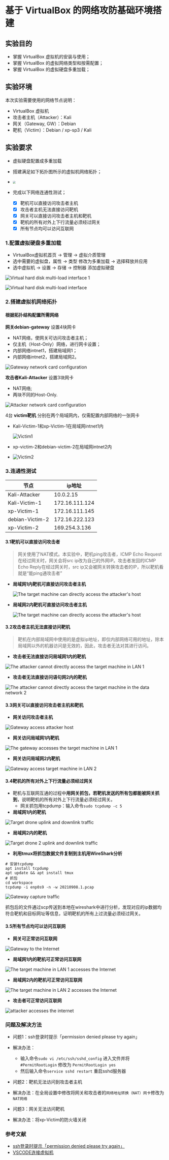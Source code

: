 # 基于 VirtualBox 的网络攻防基础环境搭建

## 实验目的

- 掌握 VirtualBox 虚拟机的安装与使用；
- 掌握 VirtualBox 的虚拟网络类型和按需配置；
- 掌握 VirtualBox 的虚拟硬盘多重加载；

## 实验环境

本次实验需要使用的网络节点说明：

- VirtualBox 虚拟机
- 攻击者主机（Attacker）：Kali
- 网关（Gateway, GW）：Debian
- 靶机（Victim）：Debian / xp-sp3 / Kali

## 实验要求

- 虚拟硬盘配置成多重加载
- 搭建满足如下拓扑图所示的虚拟机网络拓扑；
- <img src="https://c4pr1c3.github.io/cuc-ns/chap0x01/attach/chap0x01/media/vb-exp-layout.png" style="zoom:50%;" />

- 完成以下网络连通性测试；
  - [x] 靶机可以直接访问攻击者主机
  - [x] 攻击者主机无法直接访问靶机
  - [x] 网关可以直接访问攻击者主机和靶机
  - [x] 靶机的所有对外上下行流量必须经过网关
  - [x] 所有节点均可以访问互联网
  
### 1.配置虚拟硬盘多重加载

- VirtualBox虚拟机首页 -> 管理 -> 虚拟介质管理
- 选中需要的虚拟盘，属性 -> 类型 修改为多重加载 -> 选择释放并应用
- 选中虚拟机 -> 设置 -> 存储 -> 控制器 添加虚拟硬盘
  
![Virtual hard disk multi-load interface 1](img/%E8%99%9A%E6%8B%9F%E7%A1%AC%E7%9B%98%E5%A4%9A%E9%87%8D%E5%8A%A0%E8%BD%BD.png)

![Virtual hard disk multi-load interface ](img/%E8%99%9A%E6%8B%9F%E6%9C%BA%E6%B7%BB%E5%8A%A0%E8%99%9A%E6%8B%9F%E7%A1%AC%E7%9B%98.png)

### 2.搭建虚拟机网络拓扑

#### 根据拓扑结构配置所需网络

**网关debian-gateway** 设置4块网卡

- NAT网络，使网关可访问攻击者主机；
- 仅主机（Host-Only）网络，进行网卡设置；
- 内部网络intnet1，搭建局域网1；
- 内部网络intnet2，搭建局域网2。

![Gateway network card configuration](img/debian-gateway%E7%BD%91%E5%8D%A1%E8%AE%BE%E7%BD%AE.png)

**攻击者Kali-Attacker** 设置3块网卡

- NAT网络;
- 两块不同的Host-Only.

![Attacker network card configuration](img/Kali-Attacker%E7%BD%91%E5%8D%A1%E8%AE%BE%E7%BD%AE.png)

4台 **victim靶机** 分别在两个局域网内，仅需配置内部网络的一张网卡

- Kali-Victim-1和xp-Victim-1在局域网intnet1内
  
  ![Victim1](img/Victim%E7%BD%91%E5%8D%A1%E8%AE%BE%E7%BD%AE.png)

- xp-victim-2和debian-victim-2在局域网intnet2内
- ![Victim2](img/Victim%E7%BD%91%E5%8D%A1%E8%AE%BE%E7%BD%AE2.png)

### 3.连通性测试

| 节点               | ip地址         | 
| ------------------ | -------------- |
| Kali-Attacker      | 10.0.2.15      |
| Kali-Victim-1      | 172.16.111.124 |
| xp-Victim-1        | 172.16.111.145 |
| debian-Victim-2    | 172.16.222.123 |
| xp-Victim-2 | 169.254.3.136  |

#### 3.1靶机可以直接访问攻击者

> 网关使用了NAT模式。本实验中，靶机ping攻击者，ICMP Echo Request在经过网关时，网关会将src ip改为自己的外网IP。攻击者发回的ICMP Echo Reply在经过网关时，src ip又会被网关转换攻击者的IP，所以靶机看就是“能ping通攻击者”
- **局域网1内靶机可直接访问攻击者主机**

  ![The target machine can directly access the attacker's host](img/%E5%B1%80%E5%9F%9F%E7%BD%911%E5%86%85%E9%9D%B6%E6%9C%BA%E8%AE%BF%E9%97%AE%E6%94%BB%E5%87%BB%E8%80%85.png)

- **局域网2内靶机可直接访问攻击者主机**
  
  ![The target machine can directly access the attacker's host](img/%E5%B1%80%E5%9F%9F%E7%BD%912%E5%86%85%E9%9D%B6%E6%9C%BA%E8%AE%BF%E9%97%AE%E6%94%BB%E5%87%BB%E8%80%85.png)


#### 3.2攻击者主机无法直接访问靶机

> 靶机在内部局域网中使用的是虚拟ip地址，即仅内部网络可用的地址，除本局域网以外的机器访问是无效的，因此，攻击者无法对其进行访问。
- **攻击者无法直接访问局域网1内的靶机**

![The attacker cannot directly access the target machine in LAN 1](img/%E5%B1%80%E5%9F%9F%E7%BD%911%E6%94%BB%E5%87%BB%E8%80%85%E8%AE%BF%E9%97%AE%E9%9D%B6%E6%9C%BA.png)

- **攻击者无法直接访问语句网2内的靶机**

![The attacker cannot directly access the target machine in the data network 2](img/%E5%B1%80%E5%9F%9F%E7%BD%912%E6%94%BB%E5%87%BB%E8%80%85%E8%AE%BF%E9%97%AE%E9%9D%B6%E6%9C%BA.png)

#### 3.3网关可以直接访问攻击者主机和靶机

- **网关访问攻击者主机**

![Gateway access attacker host](img/%E7%BD%91%E5%85%B3%E8%AE%BF%E9%97%AE%E6%94%BB%E5%87%BB%E8%80%85.png)

- **网关访问局域网1内靶机**

![The gateway accesses the target machine in LAN 1](img/%E7%BD%91%E5%85%B3%E8%AE%BF%E9%97%AE%E5%B1%80%E5%9F%9F%E7%BD%911.png)

- **网关访问局域网2内靶机**

![Gateway access target machine in LAN 2](img/%E7%BD%91%E5%85%B3%E8%AE%BF%E9%97%AE%E5%B1%80%E5%9F%9F%E7%BD%912.png)

#### 3.4靶机的所有对外上下行流量必须经过网关

- 靶机与互联网互通的过程中**用网关抓包，若靶机发送的所有包都能被网关抓到**，说明靶机的所有对外上下行流量必须经过网关。
  - 网关抓包用tcpdump：输入命令`sudo tcpdump -c 5`
- **局域网1内的靶机**

![Target drone uplink and downlink traffic](img/%E7%BD%91%E5%85%B3%E6%8A%93%E5%8C%85%E5%B1%80%E5%9F%9F%E7%BD%911.png)

- **局域网2内的靶机**

![Target drone 2 uplink and downlink traffic](img/%E7%BD%91%E5%85%B3%E6%8A%93%E5%8C%85%E5%B1%80%E5%9F%9F%E7%BD%912.png)

- **利用tmux将抓包数据文件复制到主机用WireShark分析**

```shell
# 安装tcpdump
apt install tcpdump
apt update && apt install tmux
# 抓包
cd workspace
tcpdump -i enp0s9 -n -w 20210908.1.pcap
```

![Gateway capture traffic](img/%E7%BD%91%E5%85%B3%E6%8A%93%E5%8C%85.png)

抓包后的文件通过scp传送到本地在wireshark中进行分析，发现对应的ip数据均符合靶机和目标网址等信息，证明靶机的所有上过流量必须经过网关。



#### 3.5所有节点均可以访问互联网

- **网关可正常访问互联网**

![Gateway to the Internet](img/%E7%BD%91%E5%85%B3%E8%AE%BF%E9%97%AE%E4%BA%92%E8%81%94%E7%BD%91.png)

- **局域网1内的靶机可正常访问互联网**

![The target machine in LAN 1 accesses the Internet](img/%E5%B1%80%E5%9F%9F%E7%BD%911%E8%AE%BF%E9%97%AE%E4%BA%92%E8%81%94%E7%BD%91.png)

- **局域网2内的靶机可正常访问互联网**

![The target machine in LAN 2 accesses the Internet](img/%E5%B1%80%E5%9F%9F%E7%BD%912%E8%AE%BF%E9%97%AE%E4%BA%92%E8%81%94%E7%BD%91.png)

- **攻击者可正常访问互联网**

![attacker accesses the internet](img/%E6%94%BB%E5%87%BB%E8%80%85%E8%AE%BF%E9%97%AE%E4%BA%92%E8%81%94%E7%BD%91.png)

### 问题及解决方法
- 问题1：ssh登录时提示「permission denied please try again」
-  解决办法：
   - 输入命令`sudo vi /etc/ssh/sshd_config` 进入文件并将`#PermitRootLogin` 修改为 `PermitRootLogin yes`
   - 然后输入命令`service sshd restart` 重启sshd服务器

- 问题2：靶机无法访问到攻击者主机
- 解决办法：在全局设置中修改将网关和攻击者的`网络地址转换（NAT）网卡`修改为`NAT网络`
  
- 问题3：网关无法访问靶机
- 解决办法：将xp-Victim的防火墙关闭

### 参考文献
- [ssh登录时提示「permission denied please try again」](https://blog.csdn.net/donaldsy/article/details/102679413)
- [VSCODE连接虚拟机](https://blog.csdn.net/qq_29856169/article/details/115489702)
